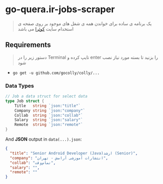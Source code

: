 # go-quera.ir-jobs-scraper

> یک برنامه ی ساده برای خواندن همه ی شغل های موجود بر روی صفحه ی استخدام سایت
> [کوئرا](https://quera.ir/careers/jobs)
> می باشد

## Requirements

> دستور زیر را در
> Terminal
> تایپ کرده و
> enter
> را بزنید تا بسته مورد نیاز نصب شود

- `go get -u github.com/gocolly/colly/...`

### Data Types

```go
// Job a data struct for select data
type Job struct {
	Title   string `json:"title"`
	Company string `json:"company"`
	Collab  string `json:"collab"`
	Salary  string `json:"salary"`
	Remote  string `json:"remote"`
}
```

And **JSON** output in `data(...).json`:

```json
{
  "title": "Senior Android Developer (Java)ارشد (Senior)",
  "company": "انتشارات آموزشی آرامش - تهران",
  "collab": "تمام‌وقت",
  "salary": "",
  "remote": ""
}
```
